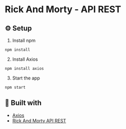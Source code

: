 # Rick And Morty - API REST

## :gear: Setup
1. Install npm
```
npm install
```
2. Install Axios
```
npm install axios
```

3. Start the app
```
npm start
```

## :wrench: Built with

- [Axios](https://github.com/axios/axios)
- [Rick And Morty API REST](https://rickandmortyapi.com/documentation/#rest)